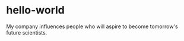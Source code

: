 # hello-world
My company influences people who will aspire to become tomorrow's future scientists. 
